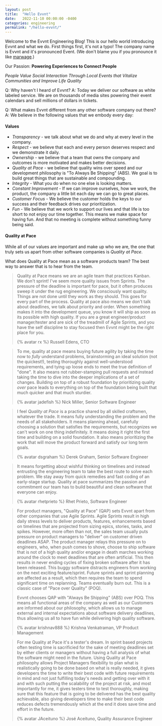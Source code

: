 ```yaml
---
layout: post
title:  "Hello Evvnt"
date:   2022-11-10 00:00:00 -0400
categories: engineering
permalink: "/hello-evvnt/"
---
```

Welcome to the Evvnt Engineering Blog! This is our hello world introducing Evvnt and what we do.
First things first, it's not a typo! The company name is Evvnt and it's pronounced Event. (We don't blame you if you pronounce it like [marwage](https://www.youtube.com/watch?v=3odMTPuzLwY).)

Our Passion: **Powering Experiences to Connect People**

*People Value Social Interaction Through Local Events that Vitalize Communities and Improve Life Quality*

Q: Why haven't I heard of Evvnt?
A: Today we deliver our software as white labeled service. We are on thousands of media sites powering their event calendars and sell millions of dollars in tickets.

Q: What makes Evvnt different from any other software company out there?
A: We believe in the following values that we embody every day:

#### Values

* *Transparency* - we talk about what we do and why at every level in the company.
* *Respect* - we believe that each and every person deserves respect and we demonstrate it daily.
* *Ownership* - we believe that a team that owns the company and outcomes is more motivated and makes better decisions.
* *Quality at Pace* - we believe that quality wins over speed and our development philosophy is "To Always Be Shipping" (ABS). We goal is to build great things that are sustainable and compounding.
* *Integrity* - What you do when no one else is looking matters.
* *Constant Improvement* - If we can improve ourselves, how we work, the product, the company a little bit each day we can go to great places.
* *Customer Focus* - We believe the customer holds the keys to our success and their feedback drives our prioritization.
* *Fun* - We believe that we work to support our lives and that life is too short to not enjoy our time together. This means we make space for having fun. And that no meeting is complete without something funny being said.

#### Quality at Pace

While all of our values are important and make up who we are, the one that truly sets us apart from other software companies is *Quality at Pace*.

What does Quality at Pace mean as a software products team? The best way to answer that is to hear from the team.

> Quality at Pace means we are an agile team that practices Kanban. We don't sprint! 
> I've seem more quality issues from Sprints. The pressure of the deadline is important for pace, but it often produces 
> sweep it under the rug engineering. We consciously want quality. Things are not done until they work as they should. 
> This goes for every part of the process. Quality at pace also means we don't talk about deadlines, we talk about priority and order.
> When something makes it into the development queue, you know it will ship as soon as its possible with high quality.
> If you are a great engineer/product manager/tester and are sick of the treadmill of Agile Sprints, and you have the 
> self discipline to stay focused then Evvnt might be the right place for you.
> 
> {% avatar rx %} Russell Edens, CTO

> To me, quality at pace means buying future agility by taking the time now to _fully_ understand problems, brainstorming an ideal solution (not the quickest!), testing thoroughly against well-understood requirements, and tying up loose ends to meet the true definition of "done". It also means not rubber-stamping pull requests and instead taking the time to dive into the deeper implications of a set of changes.
> Building on top of a robust foundation by prioritizing quality _over_ pace leads to everything on top of the foundation being built that much quicker and that much sturdier.
>
> {% avatar jadefish %} Nick Miller, Senior Software Engineer

> I feel _Quality at Pace_ is a practice shared by all skilled craftsmen, whatever the trade. It means fully understanding the problem and the
> needs of all stakeholders. It means planning ahead, carefully choosing a solution that satisfies the requirements, but recognizes we can't work 
> on one thing indefinitely. It means doing it right the first time and building on a solid foundation. It also means prioritizing the work that 
> will move the product forward and satisfy our long term goals.
> 
> {% avatar dsgraham %} Derek Graham, Senior Software Engineer

> It means forgetting about wishful thinking on timelines and instead entrusting the engineering team to take the best route to solve each problem. 
> We stay away from quick remedies and fast coding of an early-stage startup. Quality at pace summarizes the passion and commitment our team has to
> build beautiful and clean software that everyone can enjoy. 
> 
> {% avatar rhetprieto %} Rhet Prieto, Software Engineer

> For product managers, "Quality at Pace" (QAP) sets Evvnt apart from other companies that use Agile Sprints. 
> Agile Sprints result in high daily stress levels to deliver products, features, enhancements based on timelines that are projected from sizing epics, stories, tasks, and spikes. 
> However, more often than not, the sales team usually puts pressure on product managers to "deliver" on customer driven deadlines ASAP. 
> The product manager relays this pressure on to engineers, who, when push comes to shove, choose to ship software that is not of a high quality and/or engage in death marches working around the clock to meet deadlines that are often artificial. 
> This then results in never ending cycles of fixing broken software after it has been released. 
> This buggy software distracts engineers from working on the next exciting feature/sprint. 
> Future sprints and sprint planning are affected as a result, which then requires the team to spend significant time on replanning. 
> Teams eventually burn out. This is a classic case of "Pace over Quality" (POQ).
> 
> Evvnt chooses QAP with "Always Be Shipping" (ABS) over POQ. 
> This means all functional areas of the company as well as our Customers are informed about our philosophy, which allows us to manage external and internal expectations about software delivery deadlines, thus allowing us all to have fun while delivering high quality software.
> 
> {% avatar krishnav888 %} Krishna Venkatraman, VP Product Management

> For me Quality at Pace it's a tester's dream. In sprint based projects often testing time is sacrificied for the sake of meeting deadlines set by either 
> clients or managers without having a full analysis of what the software might need in the future. Using Quality at Pace philosophy allows Project Managers
> flexibility to plan what is realistically going to be done based on what is really needed, it gives developers the time to write their best code with future 
> requirements in mind and not just fulfilling today's needs and getting over with it and with such putting the scalability of the project at risk, and most 
> importantly for me, it gives testers time to test thoroughly, making sure that this feature that is going to be delivered has the best quality achievable, also 
> giving developers time to make their best code reduces defects tremendously which at the end it does save time and effort in the future.
> 
> {% avatar JAceituno %} José Aceituno, Quality Assurance Engineer

